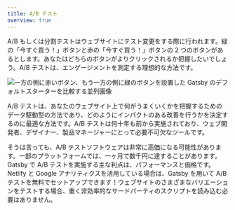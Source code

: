 ```yaml
---
title: A/B テスト
overview: true
---
```


A/B もしくは分割テストはウェブサイトにテスト変更をする際に行われます。緑の「今すぐ買う！」ボタンと赤の「今すぐ買う！」ボタンの 2 つのボタンがあるとします。あなたはどちらのボタンがよりクリックされるか把握したいでしょう。A/B テストは、エンゲージメントを測定する理想的な方法です。

![一方の側に赤いボタン、もう一方の側に緑のボタンを設置した Gatsby のデフォルトスターターを比較する並列画像](./images/gatsby-default-starter-image.png)

A/B テストは、あなたのウェブサイト上で何がうまくいくかを把握するためのデータ駆動型の方法であり、どのようにインパクトのある改善を行うかを決定するのに最適な方法です。A/B テストは何十年も前から実施されており、ウェブ開発者、デザイナー、製品マネージャーにとって必要不可欠なツールです。

そうは言っても、A/B テストソフトウェアは非常に高価になる可能性があります。一部のプラットフォームでは、一ヶ月で数千円に達することがあります。Gatsby で A/B テストを実施する主な利点は、パフォーマンスと価格です。Netlify と Google アナリティクスを活用している場合は、Gatsby を用いて A/B テストを無料でセットアップできます！ウェブサイトのさまざまなバリエーションをテストする場合、重く非効率的なサードパーティのスクリプトを読み込む必要はありません。

<GuideList slug={props.slug} />
